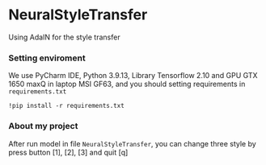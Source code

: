 # NeuralStyleTransfer
Using AdaIN for the style transfer
### Setting enviroment
We use PyCharm IDE, Python 3.9.13, Library Tensorflow 2.10 and GPU GTX 1650 maxQ in laptop MSI GF63, and you should setting requirements in `requirements.txt`

`!pip install -r requirements.txt`
### About my project
After run model in file `NeuralStyleTransfer`, you can change three style by press button [1], [2], [3] and quit [q]
